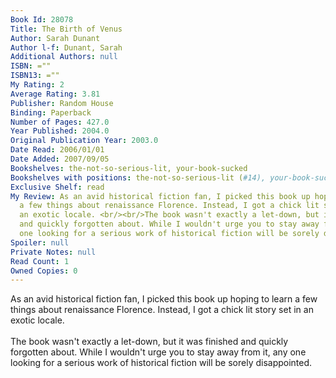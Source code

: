 ```yaml
---
Book Id: 28078
Title: The Birth of Venus
Author: Sarah Dunant
Author l-f: Dunant, Sarah
Additional Authors: null
ISBN: =""
ISBN13: =""
My Rating: 2
Average Rating: 3.81
Publisher: Random House
Binding: Paperback
Number of Pages: 427.0
Year Published: 2004.0
Original Publication Year: 2003.0
Date Read: 2006/01/01
Date Added: 2007/09/05
Bookshelves: the-not-so-serious-lit, your-book-sucked
Bookshelves with positions: the-not-so-serious-lit (#14), your-book-sucked (#2)
Exclusive Shelf: read
My Review: As an avid historical fiction fan, I picked this book up hoping to learn
  a few things about renaissance Florence. Instead, I got a chick lit story set in
  an exotic locale. <br/><br/>The book wasn't exactly a let-down, but it was finished
  and quickly forgotten about. While I wouldn't urge you to stay away from it, any
  one looking for a serious work of historical fiction will be sorely disappointed.
Spoiler: null
Private Notes: null
Read Count: 1
Owned Copies: 0
---
```


As an avid historical fiction fan, I picked this book up hoping to learn a few things about renaissance Florence. Instead, I got a chick lit story set in an exotic locale. <br/><br/>The book wasn't exactly a let-down, but it was finished and quickly forgotten about. While I wouldn't urge you to stay away from it, any one looking for a serious work of historical fiction will be sorely disappointed.